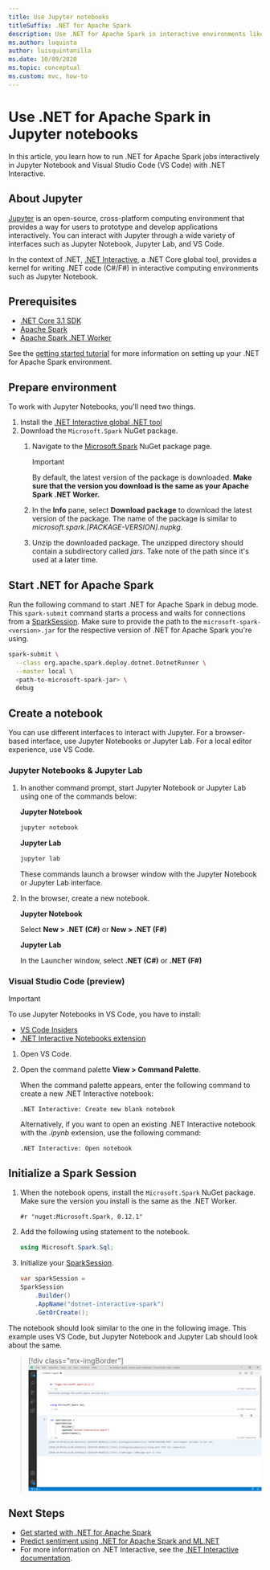 ```yaml
---
title: Use Jupyter notebooks
titleSuffix: .NET for Apache Spark
description: Use .NET for Apache Spark in interactive environments like Jupyter Notebook, Jupyter Lab, or Visual Studio Code (VS Code)
ms.author: luquinta
author: luisquintanilla
ms.date: 10/09/2020
ms.topic: conceptual
ms.custom: mvc, how-to
---
```


# Use .NET for Apache Spark in Jupyter notebooks

In this article, you learn how to run .NET for Apache Spark jobs interactively in Jupyter Notebook and Visual Studio Code (VS Code) with .NET Interactive.

## About Jupyter

[Jupyter](https://jupyter.org/) is an open-source, cross-platform computing environment that provides a way for users to prototype and develop applications interactively. You can interact with Jupyter through a wide variety of interfaces such as Jupyter Notebook, Jupyter Lab, and VS Code.

In the context of .NET, [.NET Interactive](https://github.com/dotnet/interactive), a .NET Core global tool, provides a kernel for writing .NET code (C#/F#) in interactive computing environments such as Jupyter Notebook.

## Prerequisites

- [.NET Core 3.1 SDK](https://docs.microsoft.com/dotnet/core/install/)
- [Apache Spark](https://spark.apache.org/downloads.html)
- [Apache Spark .NET Worker](https://github.com/dotnet/spark/releases)

See the [getting started tutorial](../tutorials/get-started.md) for more information on setting up your .NET for Apache Spark environment.

## Prepare environment

To work with Jupyter Notebooks, you'll need two things.

1. Install the [.NET Interactive global .NET tool](https://github.com/dotnet/interactive/blob/main/docs/NotebooksLocalExperience.md)
1. Download the `Microsoft.Spark` NuGet package.
    1. Navigate to the [Microsoft.Spark](https://www.nuget.org/packages/Microsoft.Spark/) NuGet package page.

        > [!IMPORTANT]
        > By default, the latest version of the package is downloaded. **Make sure that the version you download is the same as your Apache Spark .NET Worker.**

    1. In the **Info** pane, select **Download package** to download the latest version of the package. The name of the package is similar to  *microsoft.spark.[PACKAGE-VERSION].nupkg*.
    1. Unzip the downloaded package. The unzipped directory should contain a subdirectory called *jars*. Take note of the path since it's used at a later time.

## Start .NET for Apache Spark

Run the following command to start .NET for Apache Spark in debug mode. This `spark-submit` command starts a process and waits for connections from a [SparkSession](xref:Microsoft.Spark.Sql.SparkSession). Make sure to provide the path to the `microsoft-spark-<version>.jar` for the respective version of .NET for Apache Spark you're using.

```bash
spark-submit \
  --class org.apache.spark.deploy.dotnet.DotnetRunner \
  --master local \
  <path-to-microsoft-spark-jar> \
  debug
```

## Create a notebook

You can use different interfaces to interact with Jupyter. For a browser-based interface, use Jupyter Notebooks or Jupyter Lab. For a local editor experience, use VS Code.

### Jupyter Notebooks & Jupyter Lab

1. In another command prompt, start Jupyter Notebook or Jupyter Lab using one of the commands below:

    **Jupyter Notebook**

    ```bash
    jupyter notebook
    ```

    **Jupyter Lab**

    ```bash
    jupyter lab
    ```

    These commands launch a browser window with the Jupyter Notebook or Jupyter Lab interface.

1. In the browser, create a new notebook.

    **Jupyter Notebook**

    Select **New > .NET (C#)** or **New > .NET (F#)**

    **Jupyter Lab**

    In the Launcher window, select **.NET (C#)** or **.NET (F#)**

### Visual Studio Code (preview)

> [!IMPORTANT]
> To use Jupyter Notebooks in VS Code, you have to install:
>
>- [VS Code Insiders](https://code.visualstudio.com/insiders/)
>- [.NET Interactive Notebooks extension](https://marketplace.visualstudio.com/items?itemName=ms-dotnettools.dotnet-interactive-vscode)

1. Open VS Code.
1. Open the command palette **View > Command Palette**.

    When the command palette appears, enter the following command to create a new .NET Interactive notebook:

    ```text
    .NET Interactive: Create new blank notebook
    ```

    Alternatively, if you want to open an existing .NET Interactive notebook with the *.ipynb* extension, use the following command:

    ```text
    .NET Interactive: Open notebook
    ```

## Initialize a Spark Session

1. When the notebook opens, install the `Microsoft.Spark` NuGet package. Make sure the version you install is the same as the .NET Worker.

    ```text
    #r "nuget:Microsoft.Spark, 0.12.1"
    ```

1. Add the following using statement to the notebook.

    ```csharp
    using Microsoft.Spark.Sql;
    ```

1. Initialize your [SparkSession](xref:Microsoft.Spark.Sql.SparkSession).

    ```csharp
    var sparkSession =
    SparkSession
        .Builder()
        .AppName("dotnet-interactive-spark")
        .GetOrCreate();
    ```

The notebook should look similar to the one in the following image. This example uses VS Code, but Jupyter Notebook and Jupyter Lab should look about the same.

> [!div class="mx-imgBorder"]
![.NET for Apache Spark Jupyter Notebook VS Code](media/dotnet-spark-jupyter-notebooks/jupyter-notebooks-dotnet-spark-vscode.png)

## Next Steps

- [Get started with .NET for Apache Spark](../tutorials/get-started.md)
- [Predict sentiment using .NET for Apache Spark and ML.NET](../tutorials/ml-sentiment-analysis.md)
- For more information on .NET Interactive, see the [.NET Interactive documentation](https://github.com/dotnet/interactive/blob/main/docs/README.md).
